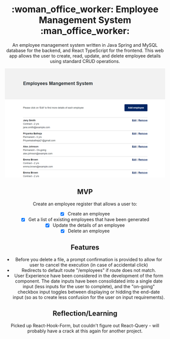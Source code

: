 <div align='center'>

<h1> :woman_office_worker: Employee Management System :man_office_worker: </h1>
<p>An employee management system written in Java Spring and MySQL database for the backend, and React TypeScript for the frontend. This web app allows the user to create, read, update, and delete employee details using standard CRUD operations.</p>

![Screenshot of Employee Lists Page](Employee.PNG)

## MVP

Create an employee register that allows a user to:

- [x] Create an employee
- [x] Get a list of existing employees that have been generated
- [x] Update the details of an employee
- [x] Delete an employee

## Features
- Before you delete a file, a prompt confirmation is provided to allow for user to cancel the execution (in case of accidental click)
- Redirects to default route "/employees" if route does not match.
- User Experience have been considered in the development of the form component. The date inputs have been consolidated into a single date input (less inputs for the user to complete), and the "on-going" checkbox input toggles between displaying or hidding the end-date input (so as to create less confusion for the user on input requirements).

## Reflection/Learning
Picked up React-Hook-Form, but couldn't figure out React-Query - will probably have a crack at this again for another project.
